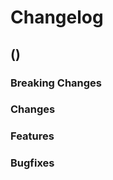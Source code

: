 # Changelog

<!--next-version-placeholder-->

## <Version> (<date>)

### Breaking Changes

### Changes

### Features


### Bugfixes


